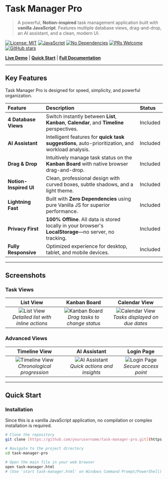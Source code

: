 # Task Manager Pro

> A powerful, **Notion-inspired** task management application built with **vanilla JavaScript**. Features multiple database views, drag-and-drop, an AI assistant, and a clean, modern UI.

[![License: MIT](https://img.shields.io/badge/License-MIT-blue.svg)](https://opensource.org/licenses/MIT)
[![JavaScript](https://img.shields.io/badge/JavaScript-ES6%2B-yellow.svg)](https://developer.mozilla.org/en-US/docs/Web/JavaScript)
[![No Dependencies](https://img.shields.io/badge/Dependencies-None-green.svg)](https://github.com/yourusername/task-manager-pro)
[![PRs Welcome](https://img.shields.io/badge/PRs-welcome-brightgreen.svg)](http://makeapullrequest.com)
[![GitHub stars](https://img.shields.io/github/stars/yourusername/task-manager-pro?style=social)](https://github.com/yourusername/task-manager-pro/stargazers)

**[Live Demo](https://yourusername.github.io/task-manager-pro)** | **[Quick Start](QUICK-START.md)** | **[Full Documentation](INDEX.md)**

---

## Key Features

Task Manager Pro is designed for speed, simplicity, and powerful organization.

| Feature | Description | Status |
| :--- | :--- | :--- |
| **4 Database Views** | Switch instantly between **List**, **Kanban**, **Calendar**, and **Timeline** perspectives. | Included |
| **AI Assistant** | Intelligent features for **quick task suggestions**, auto-prioritization, and workload analysis. | Included |
| **Drag & Drop** | Intuitively manage task status on the **Kanban Board** with native browser drag-and-drop. | Included |
| **Notion-Inspired UI** | Clean, professional design with curved boxes, subtle shadows, and a light theme. | Included |
| **Lightning Fast** | Built with **Zero Dependencies** using pure Vanilla JS for superior performance. | Included |
| **Privacy First** | **100% Offline**. All data is stored locally in your browser's **LocalStorage**—no server, no tracking. | Included |
| **Fully Responsive** | Optimized experience for desktop, tablet, and mobile devices. | Included |

---

## Screenshots

### Task Views
| List View | Kanban Board | Calendar View |
| :---: | :---: | :---: |
| ![List View](screenshots/list-view.png)<br>*Detailed list with inline actions* | ![Kanban Board](screenshots/kanban-view.png)<br>*Drag tasks to change status* | ![Calendar View](screenshots/calendar-view.png)<br>*Tasks displayed on due dates* |

### Advanced Views
| Timeline View | AI Assistant | Login Page |
| :---: | :---: | :---: |
| ![Timeline View](screenshots/timeline-view.png)<br>*Chronological progression* | ![AI Assistant](screenshots/ai-assistant.png)<br>*Quick actions and insights* | ![Login Page](screenshots/login-page.png)<br>*Secure access point* |

---

## Quick Start

### Installation

Since this is a vanilla JavaScript application, no compilation or complex installation is required.

```bash
# Clone the repository
git clone [https://github.com/yourusername/task-manager-pro.git](https://github.com/yourusername/task-manager-pro.git)

# Navigate to the project directory
cd task-manager-pro

# Open the main file in your web browser
open task-manager.html 
# (Use 'start task-manager.html' on Windows Command Prompt/PowerShell)
